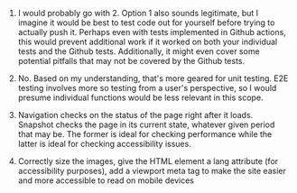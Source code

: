 1. I would probably go with 2. Option 1 also sounds legitimate, but I imagine it would be best to test code out for yourself before trying to actually push it. Perhaps even with tests implemented in Github actions, this would prevent additional work if it worked on both your individual tests and the Github tests. Additionally, it might even cover some potential pitfalls that may not be covered by the Github tests.

2. No. Based on my understanding, that's more geared for unit testing. E2E testing involves more so testing from a user's perspective, so I would presume individual functions would be less relevant in this scope.

3. Navigation checks on the status of the page right after it loads. Snapshot checks the page in its current state, whatever given period that may be. The former is ideal for checking performance while the latter is ideal for checking accessibility issues.

4. Correctly size the images, give the HTML element a lang attribute (for accessibility purposes), add a viewport meta tag to make the site easier and more accessible to read on mobile devices
